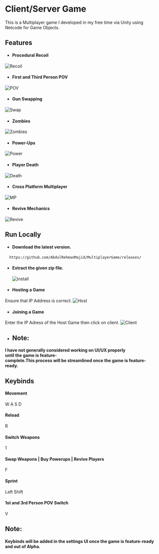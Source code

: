 # Client/Server Game

This is a Multiplayer game I developed in my free time via Unity using Netcode for Game Objects.




  

## Features

- #### Procedural Recoil
![Recoil](https://s3.gifyu.com/images/b2A50.gif)
- #### First and Third Person POV
![POV](https://s3.gifyu.com/images/b2A5R.gif)
- #### Gun Swapping
![Swap](https://s3.gifyu.com/images/b2A5j.gif)
- #### Zombies 
![Zombies](https://s3.gifyu.com/images/b2A58.gif)
- #### Power-Ups
![Power](https://s3.gifyu.com/images/b2A5i.gif)
- #### Player Death
![Death](https://s3.gifyu.com/images/b2A56.gif)
- #### Cross Platform Multiplayer
![MP](https://s3.gifyu.com/images/b2A5g.gif)
- #### Revive Mechanics
![Revive](https://s3.gifyu.com/images/b2A5C.gif)






## Run Locally

- #### Download the latest version.

```
  https://github.com/AbdulRehmanMajid/MultiplayerGame/releases/
```

- #### Extract the given zip file.


  ![install](https://s3.gifyu.com/images/b2A1V.gif)


- #### Hosting a Game
Ensure that IP Address is correct.
![Host](https://s3.gifyu.com/images/b2A1a.gif)


- #### Joining a Game
Enter the IP Adress of the Host Game then click on client.
![Client](https://s3.gifyu.com/images/b2A1Z.gif)

- ## Note:
#### I have not generally considered working on UI/UX properly until the game is feature-complete.This process will be streamlined once the game is feature-ready.


## Keybinds

#### Movement

W A S D
#### Reload
R
#### Switch Weapons
1
#### Swap Weapons | Buy Powerups | Revive Players
F
#### Sprint
Left Shift
#### 1st and 3rd Person POV Switch

V

## Note:
#### Keybinds will be added in the settings UI once the game is feature-ready and out of Alpha.
